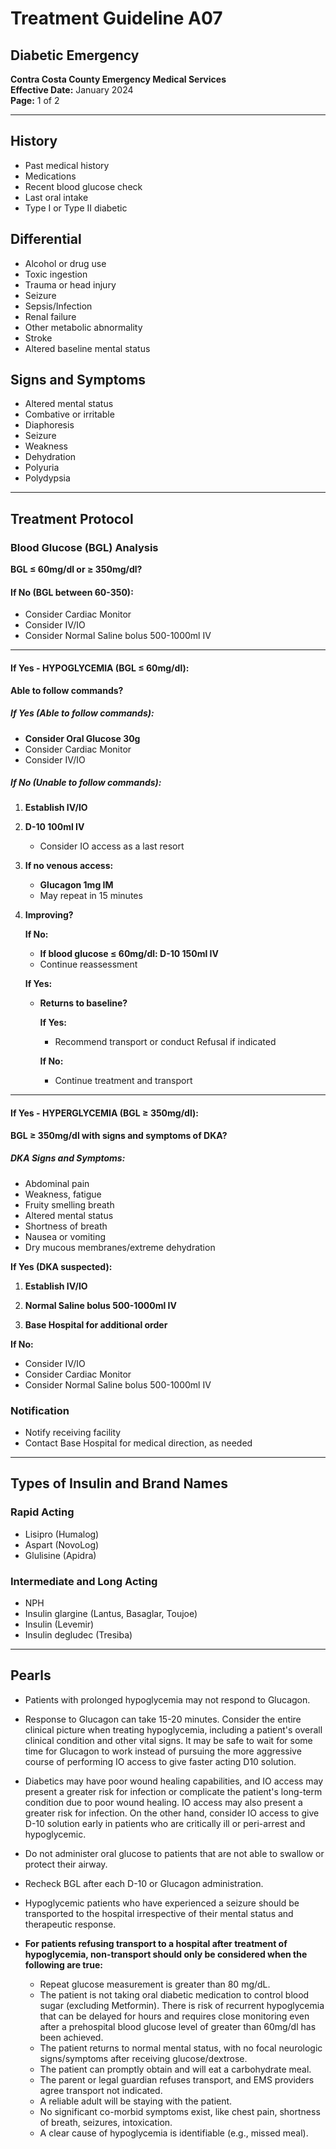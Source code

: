 # Treatment Guideline A07
## Diabetic Emergency

**Contra Costa County Emergency Medical Services**  
**Effective Date:** January 2024  
**Page:** 1 of 2

---

## History

- Past medical history
- Medications
- Recent blood glucose check
- Last oral intake
- Type I or Type II diabetic

## Differential

- Alcohol or drug use
- Toxic ingestion
- Trauma or head injury
- Seizure
- Sepsis/Infection
- Renal failure
- Other metabolic abnormality
- Stroke
- Altered baseline mental status

## Signs and Symptoms

- Altered mental status
- Combative or irritable
- Diaphoresis
- Seizure
- Weakness
- Dehydration
- Polyuria
- Polydypsia

---

## Treatment Protocol

### Blood Glucose (BGL) Analysis

**BGL ≤ 60mg/dl or ≥ 350mg/dl?**

#### If No (BGL between 60-350):
- Consider Cardiac Monitor
- Consider IV/IO
- Consider Normal Saline bolus 500-1000ml IV

---

#### If Yes - HYPOGLYCEMIA (BGL ≤ 60mg/dl):

**Able to follow commands?**

##### If Yes (Able to follow commands):
- **Consider Oral Glucose 30g**
- Consider Cardiac Monitor
- Consider IV/IO

##### If No (Unable to follow commands):

1. **Establish IV/IO**

2. **D-10 100ml IV**
   - Consider IO access as a last resort

3. **If no venous access:**
   - **Glucagon 1mg IM**
   - May repeat in 15 minutes

4. **Improving?**

   **If No:**
   - **If blood glucose ≤ 60mg/dl: D-10 150ml IV**
   - Continue reassessment

   **If Yes:**
   - **Returns to baseline?**
     
     **If Yes:**
     - Recommend transport or conduct Refusal if indicated
     
     **If No:**
     - Continue treatment and transport

---

#### If Yes - HYPERGLYCEMIA (BGL ≥ 350mg/dl):

**BGL ≥ 350mg/dl with signs and symptoms of DKA?**

##### DKA Signs and Symptoms:
- Abdominal pain
- Weakness, fatigue
- Fruity smelling breath
- Altered mental status
- Shortness of breath
- Nausea or vomiting
- Dry mucous membranes/extreme dehydration

**If Yes (DKA suspected):**

1. **Establish IV/IO**

2. **Normal Saline bolus 500-1000ml IV**

3. **Base Hospital for additional order**

**If No:**
- Consider IV/IO
- Consider Cardiac Monitor
- Consider Normal Saline bolus 500-1000ml IV

### Notification

- Notify receiving facility
- Contact Base Hospital for medical direction, as needed

---

## Types of Insulin and Brand Names

### Rapid Acting
- Lisipro (Humalog)
- Aspart (NovoLog)
- Glulisine (Apidra)

### Intermediate and Long Acting
- NPH
- Insulin glargine (Lantus, Basaglar, Toujoe)
- Insulin (Levemir)
- Insulin degludec (Tresiba)

---

## Pearls

- Patients with prolonged hypoglycemia may not respond to Glucagon.

- Response to Glucagon can take 15-20 minutes. Consider the entire clinical picture when treating hypoglycemia, including a patient's overall clinical condition and other vital signs. It may be safe to wait for some time for Glucagon to work instead of pursuing the more aggressive course of performing IO access to give faster acting D10 solution.

- Diabetics may have poor wound healing capabilities, and IO access may present a greater risk for infection or complicate the patient's long-term condition due to poor wound healing. IO access may also present a greater risk for infection. On the other hand, consider IO access to give D-10 solution early in patients who are critically ill or peri-arrest and hypoglycemic.

- Do not administer oral glucose to patients that are not able to swallow or protect their airway.

- Recheck BGL after each D-10 or Glucagon administration.

- Hypoglycemic patients who have experienced a seizure should be transported to the hospital irrespective of their mental status and therapeutic response.

- **For patients refusing transport to a hospital after treatment of hypoglycemia, non-transport should only be considered when the following are true:**
  - Repeat glucose measurement is greater than 80 mg/dL.
  - The patient is not taking oral diabetic medication to control blood sugar (excluding Metformin). There is risk of recurrent hypoglycemia that can be delayed for hours and requires close monitoring even after a prehospital blood glucose level of greater than 60mg/dl has been achieved.
  - The patient returns to normal mental status, with no focal neurologic signs/symptoms after receiving glucose/dextrose.
  - The patient can promptly obtain and will eat a carbohydrate meal.
  - The parent or legal guardian refuses transport, and EMS providers agree transport not indicated.
  - A reliable adult will be staying with the patient.
  - No significant co-morbid symptoms exist, like chest pain, shortness of breath, seizures, intoxication.
  - A clear cause of hypoglycemia is identifiable (e.g., missed meal).

